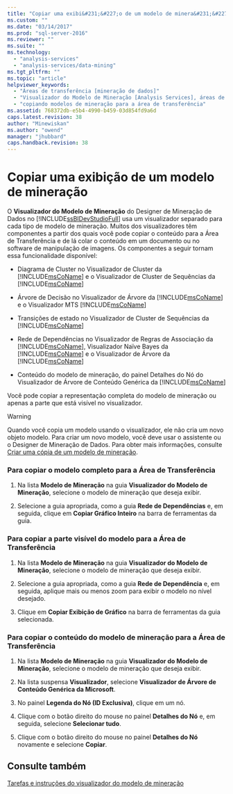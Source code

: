 ```yaml
---
title: "Copiar uma exibi&#231;&#227;o de um modelo de minera&#231;&#227;o | Microsoft Docs"
ms.custom: ""
ms.date: "03/14/2017"
ms.prod: "sql-server-2016"
ms.reviewer: ""
ms.suite: ""
ms.technology: 
  - "analysis-services"
  - "analysis-services/data-mining"
ms.tgt_pltfrm: ""
ms.topic: "article"
helpviewer_keywords: 
  - "Áreas de transferência [mineração de dados]"
  - "Visualizador do Modelo de Mineração [Analysis Services], áreas de transferência"
  - "copiando modelos de mineração para a área de transferência"
ms.assetid: 768372db-e5b4-4990-b459-03d854fd9a6d
caps.latest.revision: 38
author: "Minewiskan"
ms.author: "owend"
manager: "jhubbard"
caps.handback.revision: 38
---
```

# Copiar uma exibi&#231;&#227;o de um modelo de minera&#231;&#227;o
  O **Visualizador do Modelo de Mineração** do Designer de Mineração de Dados no [!INCLUDE[ssBIDevStudioFull](../../includes/ssbidevstudiofull-md.md)] usa um visualizador separado para cada tipo de modelo de mineração. Muitos dos visualizadores têm componentes a partir dos quais você pode copiar o conteúdo para a Área de Transferência e de lá colar o conteúdo em um documento ou no software de manipulação de imagens. Os componentes a seguir tornam essa funcionalidade disponível:  
  
-   Diagrama de Cluster no Visualizador de Cluster da [!INCLUDE[msCoName](../../includes/msconame-md.md)] e o Visualizador de Cluster de Sequências da [!INCLUDE[msCoName](../../includes/msconame-md.md)]  
  
-   Árvore de Decisão no Visualizador de Árvore da [!INCLUDE[msCoName](../../includes/msconame-md.md)] e o Visualizador MTS [!INCLUDE[msCoName](../../includes/msconame-md.md)]  
  
-   Transições de estado no Visualizador de Cluster de Sequências da [!INCLUDE[msCoName](../../includes/msconame-md.md)]  
  
-   Rede de Dependências no Visualizador de Regras de Associação da [!INCLUDE[msCoName](../../includes/msconame-md.md)], Visualizador Naïve Bayes da [!INCLUDE[msCoName](../../includes/msconame-md.md)] e o Visualizador de Árvore da [!INCLUDE[msCoName](../../includes/msconame-md.md)]  
  
-   Conteúdo do modelo de mineração, do painel Detalhes do Nó do Visualizador de Árvore de Conteúdo Genérica da [!INCLUDE[msCoName](../../includes/msconame-md.md)]  
  
 Você pode copiar a representação completa do modelo de mineração ou apenas a parte que está visível no visualizador.  
  
> [!WARNING]  
>  Quando você copia um modelo usando o visualizador, ele não cria um novo objeto modelo. Para criar um novo modelo, você deve usar o assistente ou o Designer de Mineração de Dados. Para obter mais informações, consulte [Criar uma cópia de um modelo de mineração](../../analysis-services/data-mining/make-a-copy-of-a-mining-model.md).  
  
### Para copiar o modelo completo para a Área de Transferência  
  
1.  Na lista **Modelo de Mineração** na guia **Visualizador do Modelo de Mineração**, selecione o modelo de mineração que deseja exibir.  
  
2.  Selecione a guia apropriada, como a guia **Rede de Dependências** e, em seguida, clique em **Copiar Gráfico Inteiro** na barra de ferramentas da guia.  
  
### Para copiar a parte visível do modelo para a Área de Transferência  
  
1.  Na lista **Modelo de Mineração** na guia **Visualizador do Modelo de Mineração**, selecione o modelo de mineração que deseja exibir.  
  
2.  Selecione a guia apropriada, como a guia **Rede de Dependência** e, em seguida, aplique mais ou menos zoom para exibir o modelo no nível desejado.  
  
3.  Clique em **Copiar Exibição de Gráfico** na barra de ferramentas da guia selecionada.  
  
### Para copiar o conteúdo do modelo de mineração para a Área de Transferência  
  
1.  Na lista **Modelo de Mineração** na guia **Visualizador do Modelo de Mineração**, selecione o modelo de mineração que deseja exibir.  
  
2.  Na lista suspensa **Visualizador**, selecione **Visualizador de Árvore de Conteúdo Genérica da Microsoft**.  
  
3.  No painel **Legenda do Nó (ID Exclusiva)**, clique em um nó.  
  
4.  Clique com o botão direito do mouse no painel **Detalhes do Nó** e, em seguida, selecione **Selecionar tudo**.  
  
5.  Clique com o botão direito do mouse no painel **Detalhes do Nó** novamente e selecione **Copiar**.  
  
## Consulte também  
 [Tarefas e instruções do visualizador do modelo de mineração](../../analysis-services/data-mining/mining-model-viewer-tasks-and-how-tos.md)  
  
  